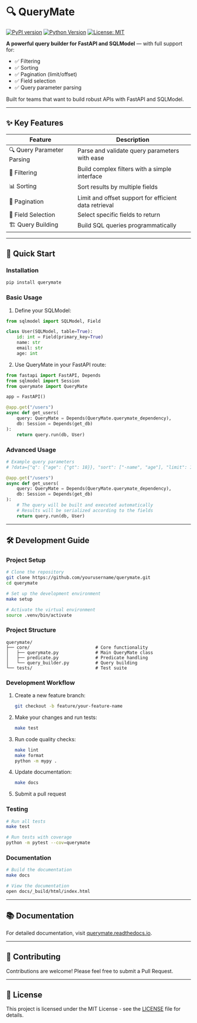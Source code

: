# 🔍 QueryMate

[![PyPI version](https://badge.fury.io/py/querymate.svg)](https://badge.fury.io/py/querymate)
[![Python Version](https://img.shields.io/badge/python-3.11%2B-blue)](https://www.python.org/downloads/)
[![License: MIT](https://img.shields.io/badge/License-MIT-yellow.svg)](https://opensource.org/licenses/MIT)

**A powerful query builder for FastAPI and SQLModel** — with full support for:

- ✅ Filtering
- ✅ Sorting
- ✅ Pagination (limit/offset)
- ✅ Field selection
- ✅ Query parameter parsing

Built for teams that want to build robust APIs with FastAPI and SQLModel.

---

## ✨ Key Features

| Feature                       | Description                                                                 |
| ----------------------------- | --------------------------------------------------------------------------- |
| 🔍 Query Parameter Parsing     | Parse and validate query parameters with ease                               |
| 🎯 Filtering                  | Build complex filters with a simple interface                               |
| 📊 Sorting                    | Sort results by multiple fields                                            |
| 📄 Pagination                 | Limit and offset support for efficient data retrieval                      |
| 🎨 Field Selection            | Select specific fields to return                                           |
| 🏗️ Query Building             | Build SQL queries programmatically                                         |

---

## 🚀 Quick Start

### Installation

```bash
pip install querymate
```

### Basic Usage

1. Define your SQLModel:

```python
from sqlmodel import SQLModel, Field

class User(SQLModel, table=True):
    id: int = Field(primary_key=True)
    name: str
    email: str
    age: int
```

2. Use QueryMate in your FastAPI route:

```python
from fastapi import FastAPI, Depends
from sqlmodel import Session
from querymate import QueryMate

app = FastAPI()

@app.get("/users")
async def get_users(
    query: QueryMate = Depends(QueryMate.querymate_dependency),
    db: Session = Depends(get_db)
):
    return query.run(db, User)
```

### Advanced Usage

```python
# Example query parameters
# ?data={"q": {"age": {"gt": 18}}, "sort": ["-name", "age"], "limit": 10, "offset": 0, "fields": ["id", "name"]}

@app.get("/users")
async def get_users(
    query: QueryMate = Depends(QueryMate.querymate_dependency),
    db: Session = Depends(get_db)
):
    # The query will be built and executed automatically
    # Results will be serialized according to the fields
    return query.run(db, User)
```

---

## 🛠️ Development Guide

### Project Setup

```bash
# Clone the repository
git clone https://github.com/yourusername/querymate.git
cd querymate

# Set up the development environment
make setup

# Activate the virtual environment
source .venv/bin/activate
```

### Project Structure

```
querymate/
├── core/                         # Core functionality
│   ├── querymate.py              # Main QueryMate class
│   ├── predicate.py              # Predicate handling
│   └── query_builder.py          # Query building
└── tests/                        # Test suite
```

### Development Workflow

1. Create a new feature branch:
   ```bash
   git checkout -b feature/your-feature-name
   ```

2. Make your changes and run tests:
   ```bash
   make test
   ```

3. Run code quality checks:
   ```bash
   make lint
   make format
   python -m mypy .
   ```

4. Update documentation:
   ```bash
   make docs
   ```

5. Submit a pull request

### Testing

```bash
# Run all tests
make test

# Run tests with coverage
python -m pytest --cov=querymate
```

### Documentation

```bash
# Build the documentation
make docs

# View the documentation
open docs/_build/html/index.html
```

---

## 📚 Documentation

For detailed documentation, visit [querymate.readthedocs.io](https://querymate.readthedocs.io/).

---

## 🤝 Contributing

Contributions are welcome! Please feel free to submit a Pull Request.

---

## 📄 License

This project is licensed under the MIT License - see the [LICENSE](LICENSE) file for details.